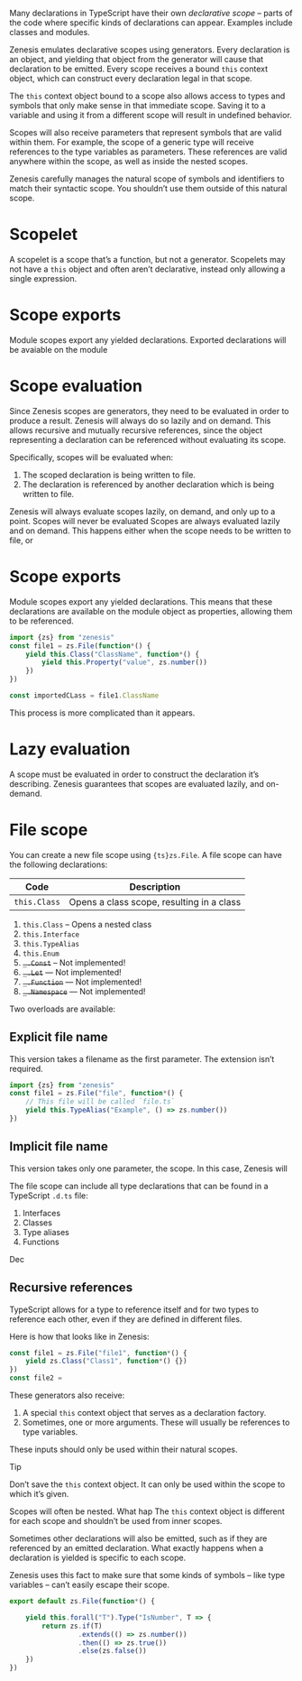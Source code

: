  Many declarations in TypeScript have their own *declarative scope* – parts of the code where specific kinds of declarations can appear. Examples include classes and modules.

Zenesis emulates declarative scopes using generators. Every declaration is an object, and yielding that object from the generator will cause that declaration to be emitted. Every scope receives a bound `this` context object, which can construct every declaration legal in that scope.

The `this` context object bound to a scope also allows access to types and symbols that only make sense in that immediate scope. Saving it to a variable and using it from a different scope will result in undefined behavior.

Scopes will also receive parameters that represent symbols that are valid within them. For example, the scope of a generic type will receive references to the type variables as parameters. These references are valid anywhere within the scope, as well as inside the nested scopes.

Zenesis carefully manages the natural scope of symbols and identifiers to match their syntactic scope. You shouldn’t use them outside of this natural scope.
# Scopelet
A scopelet is a scope that’s a function, but not a generator. Scopelets may not have a `this` object and often aren’t declarative, instead only allowing a single expression. 
# Scope exports
Module scopes export any yielded declarations. Exported declarations will be avaiable on the module 
# Scope evaluation
Since Zenesis scopes are generators, they need to be evaluated in order to produce a result. Zenesis will always do so lazily and on demand. This allows recursive and mutually recursive references, since the object representing a declaration can be referenced without evaluating its scope.

Specifically, scopes will be evaluated when:

1. The scoped declaration is being written to file.
2. The declaration is referenced by another declaration which is being written to file.


Zenesis will always evaluate scopes lazily, on demand, and only up to a point. Scopes will never be evaluated 
Scopes are always evaluated lazily and on demand. This happens either when the scope needs to be written to file, or 


# Scope exports
Module scopes export any yielded declarations. This means that these declarations are available on the module object as properties, allowing them to be referenced.

```typescript title:file-scope.zen.ts
import {zs} from "zenesis"
const file1 = zs.File(function*() {
	yield this.Class("ClassName", function*() {
		yield this.Property("value", zs.number())
	})
})

const importedCLass = file1.ClassName
```

This process is more complicated than it appears. 
# Lazy evaluation
A scope must be evaluated in order to construct the declaration it’s describing. Zenesis guarantees that scopes are evaluated lazily, and on-demand. 
# File scope
You can create a new file scope using `{ts}zs.File`. A file scope can have the following declarations:

| Code         | Description                                |
| ------------ | ------------------------------------------ |
| `this.Class` | Opens a class scope, resulting in a class  |
 
1. `this.Class` – Opens a nested class
2. `this.Interface`
3. `this.TypeAlias`
5. `this.Enum`
6. ~~`_.Const`~~ – Not implemented!
7. ~~`_.Let`~~ — Not implemented!
8. ~~`_.Function`~~ — Not implemented!
9. ~~`_.Namespace`~~ — Not implemented!

Two overloads are available:
## Explicit file name
This version takes a filename as the first parameter. The extension isn’t required.

```typescript
import {zs} from "zenesis"
const file1 = zs.File("file", function*() {
	// This file will be called `file.ts`
	yield this.TypeAlias("Example", () => zs.number())
})
```

## Implicit file name
This version takes only one parameter, the scope. In this case, Zenesis will 

The file scope can include all type declarations that can be found in a TypeScript `.d.ts` file:

1. Interfaces
2. Classes
3. Type aliases
4. Functions

Dec
## Recursive references
TypeScript allows for a type to reference itself and for two types to reference each other, even if they are defined in different files.

Here is how that looks like in Zenesis:

```typescript
const file1 = zs.File("file1", function*() {
	yield zs.Class("Class1", function*() {})
})
const file2 = 
```


These generators also receive:
1. A special `this` context object that serves as a declaration factory.
2. Sometimes, one or more arguments. These will usually be references to type variables.

These inputs should only be used within their natural scopes. 

> [!tip]
> Don’t save the `this` context object. It can only be used within the scope to which it’s given.

Scopes will often be nested. What hap
The `this` context object is different for each scope and shouldn’t be used from inner scopes. 



Sometimes other declarations will also be emitted, such as if they are referenced by an emitted declaration. What exactly happens when a declaration is yielded is specific to each scope. 



Zenesis uses this fact to make sure that some kinds of symbols – like type variables – can’t easily escape their scope.

```typescript
export default zs.File(function*() {

	yield this.forall("T").Type("IsNumber", T => {
		return zs.if(T)
			     .extends(() => zs.number())
			     .then(() => zs.true()) 
			     .else(zs.false())
	})
})
```